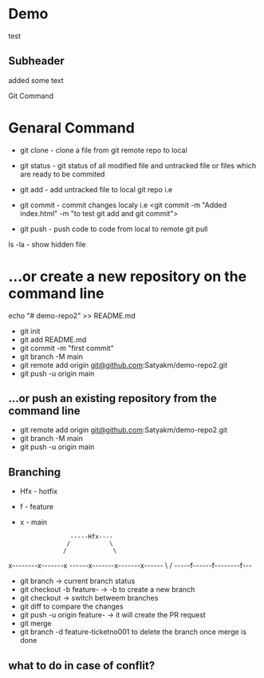 # Demo

test

## Subheader

added some text


Git Command

# Genaral Command

- git clone - clone a file from git remote repo to local

- git status - git status of all modified file and untracked file or files which are ready to be commited

- git add - add untracked file to local git repo i.e <git add.>

- git commit - commit changes localy i.e <git commit -m "Added index.html" -m "to test git add and git commit">

- git push - push code to code from local to remote <need SSH ke setup required to push code to git>
git pull


ls -la - show hidden file

# …or create a new repository on the command line
echo "# demo-repo2" >> README.md
- git init
- git add README.md
- git commit -m "first commit"
- git branch -M main
- git remote add origin git@github.com:Satyakm/demo-repo2.git
- git push -u origin main
                
## …or push an existing repository from the command line
- git remote add origin git@github.com:Satyakm/demo-repo2.git
- git branch -M main
- git push -u origin main 


## Branching
- Hfx - hotfix
- f - feature
- x - main

                    -----Hfx----
                   /           \
                  /             \
x--------x-------x ------x-------x-------x------
          \                            /
            \-----f------f--------f---


- git branch -> current branch status
- git checkout -b feature-<feature id> -> -b to create a new branch
- git checkout -> switch betweem branches
- git diff <branch name> to compare the changes
- git push -u origin feature-<feature id> -> it will create the PR request
- git merge <branchname>
- git branch -d feature-ticketno001 to delete the branch once merge is done

## what to do in case of conflit?

